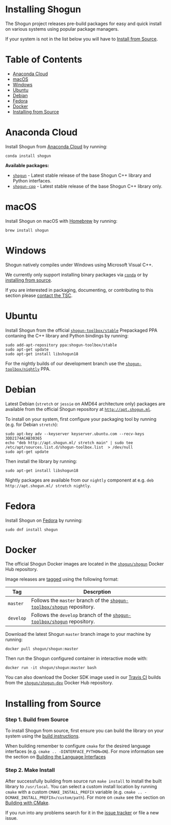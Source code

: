 # Installing Shogun

The Shogun project releases pre-build packages for easy and quick install on various systems using popular package managers. 

If your system is not in the list below you will have to [Install from Source](#installing-from-source).

# Table of Contents
* [Anaconda Cloud](#anaconda-cloud)
* [macOS](#macos)
* [Windows](#windows)
* [Ubuntu](#ubuntu)
* [Debian](#debian)
* [Fedora](#fedora)
* [Docker](#docker)
* [Installing from Source](#installing-from-source)

# Anaconda Cloud

Install Shogun from [Anaconda Cloud](https://docs.anaconda.com/anaconda/install/) by running:

```
conda install shogun
```

**Available packages:**
* [`shogun`](https://anaconda.org/conda-forge/shogun) - Latest stable release of the base Shogun C++ library and Python interfaces.
* [`shogun-cpp`](https://anaconda.org/conda-forge/shogun) - Latest stable release of the base Shogun C++ library only.

# macOS

Install Shogun on macOS with [Homebrew](https://formulae.brew.sh/formula/shogun) by running:

```
brew install shogun
```

# Windows

Shogun natively compiles under Windows using Microsoft Visual C++. 

We currently only support installing binary packages via [`conda`](#anaconda-cloud) or by [installing from source](#installing-from-source).

If you are interested in packaging, documenting, or contributing to this section please [contact the TSC](../../README.md#tsc-technical-steering-committee).

# Ubuntu

Install Shogun from the official [`shogun-toolbox/stable`](https://launchpad.net/~shogun-toolbox/+archive/ubuntu/stable) Prepackaged PPA contaning the C++ library and Python bindings by running:

```
sudo add-apt-repository ppa:shogun-toolbox/stable
sudo apt-get update
sudo apt-get install libshogun18
```

For the nightly builds of our development branch use the [`shogun-toolbox/nightly`](https://launchpad.net/~shogun-toolbox/+archive/ubuntu/stable) PPA.

# Debian

Latest Debian (`stretch` or `jessie` on AMD64 architecture only) packages are available from the official Shogun repository at [`http://apt.shogun.ml`](http://apt.shogun.ml).

To install on your system, first configure your packaging tool by running (e.g. for Debian `stretch`):

```
sudo apt-key adv --keyserver keyserver.ubuntu.com --recv-keys 3DD2174ACAB30365
echo "deb http://apt.shogun.ml/ stretch main" | sudo tee /etc/apt/sources.list.d/shogun-toolbox.list  > /dev/null
sudo apt-get update
```

Then install the library by running:

```
sudo apt-get install libshogun18
```

Nightly packages are available from our `nightly` component at e.g. `deb http://apt.shogun.ml/ stretch nightly`.

# Fedora

Install Shogun on [Fedora](https://apps.fedoraproject.org/packages/shogun) by running: 

```
sudo dnf install shogun
```

# Docker

The official Shogun Docker images are located in the [`shogun/shogun`](https://hub.docker.com/r/shogun/shogun/) Docker Hub repository. 

Image releases are [tagged](https://hub.docker.com/r/shogun/shogun/tags/) using the following format:

| Tag        | Descrption   |
| -----------|--------------|
| `master`   | Follows the `master` branch of the [`shogun-toolbox/shogun`](https://github.com/shogun-toolbox/shogun) repository.
| `develop`  | Follows the `develop` branch of the [`shogun-toolbox/shogun`](https://github.com/shogun-toolbox/shogun) repository.

Download the latest Shogun `master` branch image to your machine by running:

```
docker pull shogun/shogun:master
```

Then run the Shogun configured container in interactive mode with:

```
docker run -it shogun/shogun:master bash
```

You can also download the Docker SDK image used in our [Travis CI](https://travis-ci.org/shogun-toolbox/shogun/) builds from the [`shogun/shogun-dev`](https://hub.docker.com/r/shogun/shogun-dev/) Docker Hub repository.

# Installing from Source

### Step 1. Build from Source

To install Shogun from source, first ensure you can build the library on your system using the [build instructions](../../BUILDING.md).

When building remember to configure `cmake` for the desired language interfaces (e.g. `cmake .. -DINTERFACE_PYTHON=ON`). For more information see the section on [Building the Language Interfaces](../../BUILDING.md#building-the-language-interfaces)

### Step 2. Make Install

After successfully building from source run `make install` to install the built library to `/usr/local`. You can select a custom install location by running `cmake` with a custom `CMAKE_INSTALL_PREFIX` variable (e.g. `cmake .. -DCMAKE_INSTALL_PREFIX=/custom/path`). For more on `cmake` see the section on [Building with CMake](../../BUILDING.md#building-with-cmake).

If you run into any problems search for it in the [issue tracker](https://github.com/shogun-toolbox/shogun/issues/new) or file a new issue.